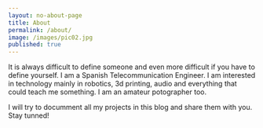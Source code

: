 ```yaml
---
layout: no-about-page
title: About
permalink: /about/
image: /images/pic02.jpg
published: true
---
```


It is always difficult to define someone and even more difficult if you have to define yourself. I am a Spanish Telecommunication Engineer. I am interested in technology mainly in robotics, 3d printing, audio and everything that could teach me something. I am an amateur potographer too.

I will try to documment all my projects in this blog and share them with you. Stay tunned!
